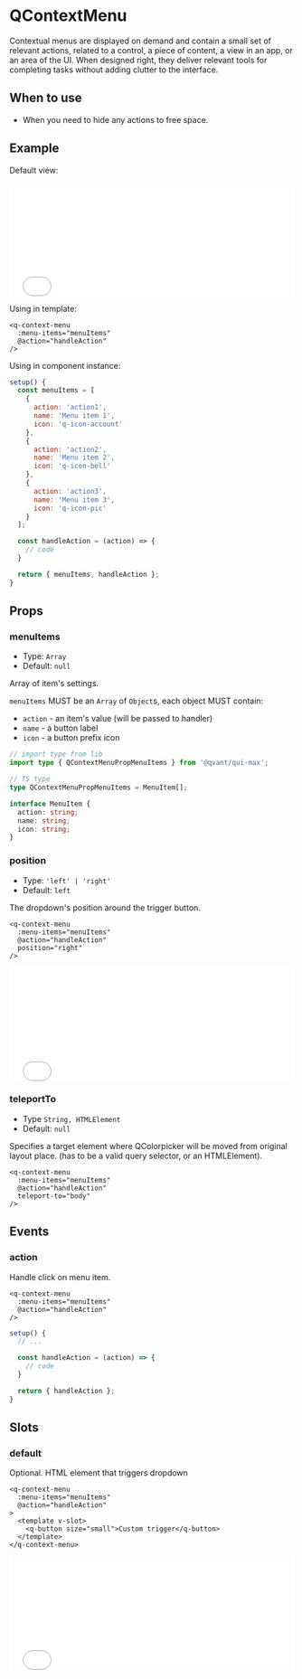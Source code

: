 # QContextMenu

Contextual menus are displayed on demand and contain a small set of relevant actions, related to a control, a piece of content, a view in an app, or an area of the UI. When designed right, they deliver relevant tools for completing tasks without adding clutter to the interface.

## When to use

- When you need to hide any actions to free space.

## Example

Default view:

<iframe height="200" style="width: 100%;" scrolling="no" frameborder="no" src="/qui-max/QContextMenu/main.html"></iframe>

Using in template:

```vue
<q-context-menu
  :menu-items="menuItems"
  @action="handleAction"
/>
```

Using in component instance:

```js
setup() {
  const menuItems = [
    {
      action: 'action1',
      name: 'Menu item 1',
      icon: 'q-icon-account'
    },
    {
      action: 'action2',
      name: 'Menu item 2',
      icon: 'q-icon-bell'
    },
    {
      action: 'action3',
      name: 'Menu item 3',
      icon: 'q-icon-pic'
    }
  ];

  const handleAction = (action) => {
    // code
  }

  return { menuItems, handleAction };
}
```

## Props

### menuItems

- Type: `Array`
- Default: `null`

Array of item's settings.

`menuItems` MUST be an `Array` of `Object`s, each object MUST contain:
- `action` - an item's value (will be passed to handler)
- `name` - a button label
- `icon` - a button prefix icon

```ts
// import type from lib
import type { QContextMenuPropMenuItems } from '@qvant/qui-max';

// TS type
type QContextMenuPropMenuItems = MenuItem[];

interface MenuItem {
  action: string;
  name: string;
  icon: string;
}
```

### position

- Type: `'left' | 'right'`
- Default: `left`

The dropdown's position around the trigger button.

<!-- prettier-ignore-start -->
```vue {4}
<q-context-menu
  :menu-items="menuItems"
  @action="handleAction"
  position="right"
/>
```
<!-- prettier-ignore-end -->

<iframe height="200" style="width: 100%;" scrolling="no" frameborder="no" src="/qui-max/QContextMenu/position.html"></iframe>

### teleportTo

- Type `String, HTMLElement`
- Default: `null`

Specifies a target element where QColorpicker will be moved from original layout place. (has to be a valid query selector, or an HTMLElement).

<!-- prettier-ignore-start -->
```vue {4}
<q-context-menu
  :menu-items="menuItems"
  @action="handleAction"
  teleport-to="body"
/>
```
<!-- prettier-ignore-end -->

## Events

### action

Handle click on menu item.

<!-- prettier-ignore-start -->
```vue {3}
<q-context-menu
  :menu-items="menuItems"
  @action="handleAction"
/>
```

```js
setup() {
  // ...

  const handleAction = (action) => {
    // code
  }

  return { handleAction };
}
```
<!-- prettier-ignore-end -->

## Slots

### default

Optional. HTML element that triggers dropdown

```vue {5-7}
<q-context-menu
  :menu-items="menuItems"
  @action="handleAction"
>
  <template v-slot>
    <q-button size="small">Custom trigger</q-button>
  </template>
</q-context-menu>
```

<iframe height="200" style="width: 100%;" scrolling="no" frameborder="no" src="/qui-max/QContextMenu/slot.html"></iframe>